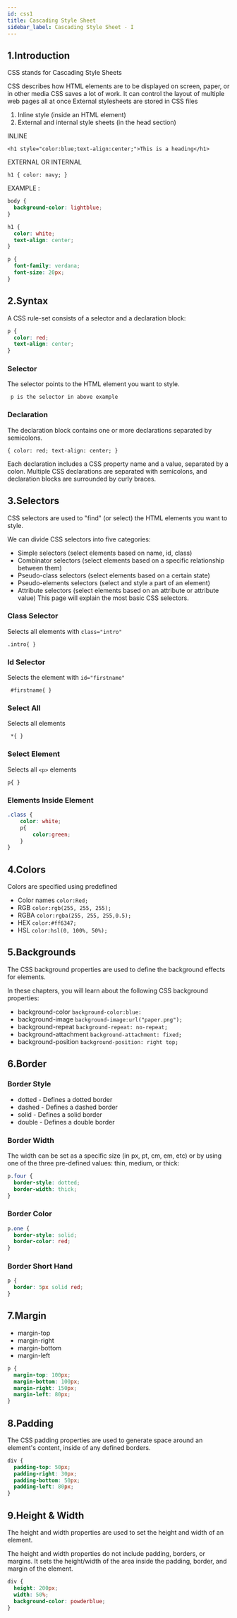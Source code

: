```yaml
---
id: css1
title: Cascading Style Sheet
sidebar_label: Cascading Style Sheet - I
---
```

## 1.Introduction
CSS stands for Cascading Style Sheets

CSS describes how HTML elements are to be displayed on screen, paper, or in other media
CSS saves a lot of work. It can control the layout of multiple web pages all at once
External stylesheets are stored in CSS files


1. Inline style (inside an HTML element)
2. External and internal style sheets (in the head section)

INLINE

`<h1 style="color:blue;text-align:center;">This is a heading</h1>`

EXTERNAL OR INTERNAL

`h1 {
  color: navy;
}`


EXAMPLE :
``` css
body {
  background-color: lightblue;
}

h1 {
  color: white;
  text-align: center;
}

p {
  font-family: verdana;
  font-size: 20px;
}
```


## 2.Syntax
A CSS rule-set consists of a selector and a declaration block:
```css
p {
  color: red;
  text-align: center;
}
```

### Selector

The selector points to the HTML element you want to style. 

` p is the selector in above example`

### Declaration
The declaration block contains one or more declarations separated by semicolons.

`{
  color: red;
  text-align: center;
}`

Each declaration includes a CSS property name and a value, separated by a colon.
Multiple CSS declarations are separated with semicolons, and declaration blocks are surrounded by curly braces.


## 3.Selectors
CSS selectors are used to "find" (or select) the HTML elements you want to style.

We can divide CSS selectors into five categories:

- Simple selectors (select elements based on name, id, class)
- Combinator selectors (select elements based on a specific relationship between them)
- Pseudo-class selectors (select elements based on a certain state)
- Pseudo-elements selectors (select and style a part of an element)
- Attribute selectors (select elements based on an attribute or attribute value)
This page will explain the most basic CSS selectors.

### Class Selector   
Selects all elements with `class="intro"`

`.intro{ }`

### Id Selector
Selects the element with `id="firstname"`

` #firstname{ }`	

### Select All
Selects all elements

` *{ }`

### Select Element 
Selects all `<p>` elements

`p{ }`

### Elements Inside Element
``` css
.class {
    color: white;
    p{
        color:green;
    }
}
```

## 4.Colors
Colors are specified using predefined 
- Color names `color:Red;`
- RGB `color:rgb(255, 255, 255);`
- RGBA `color:rgba(255, 255, 255,0.5);`
- HEX `color:#ff6347;`
- HSL `color:hsl(0, 100%, 50%);`

## 5.Backgrounds
The CSS background properties are used to define the background effects for elements.

In these chapters, you will learn about the following CSS background properties:

- background-color `background-color:blue:`
- background-image `background-image:url("paper.png");`
- background-repeat `background-repeat: no-repeat;`
- background-attachment `background-attachment: fixed;`
- background-position `background-position: right top;`


## 6.Border

### Border Style
- dotted - Defines a dotted border
- dashed - Defines a dashed border
- solid - Defines a solid border
- double - Defines a double border

### Border Width

The width can be set as a specific size (in px, pt, cm, em, etc) or by using one of the three pre-defined values: thin, medium, or thick:

```css
p.four {
  border-style: dotted;
  border-width: thick;
}
```

### Border Color
```css
p.one {
  border-style: solid;
  border-color: red;
}
```

### Border Short Hand

```css
p {
  border: 5px solid red;
}
```


## 7.Margin

- margin-top
- margin-right
- margin-bottom
- margin-left

``` css
p {
  margin-top: 100px;
  margin-bottom: 100px;
  margin-right: 150px;
  margin-left: 80px;
}
```
## 8.Padding

The CSS padding properties are used to generate space around an element's content, inside of any defined borders.

``` css
div {
  padding-top: 50px;
  padding-right: 30px;
  padding-bottom: 50px;
  padding-left: 80px;
}
```


## 9.Height & Width

The height and width properties are used to set the height and width of an element.

The height and width properties do not include padding, borders, or margins. It sets the height/width of the area inside the padding, border, and margin of the element.
``` css
div {
  height: 200px;
  width: 50%;
  background-color: powderblue;
}
```